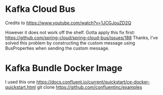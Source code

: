 # Kafka Cloud Bus
Credits to https://www.youtube.com/watch?v=1JCGJouZD2Q

However it does not work off the shelf. Gotta apply this fix first:
https://github.com/spring-cloud/spring-cloud-bus/issues/188
Thanks, I've solved this problem by constructing the custom message using BusProperties when sending the custom message. 

# Kafka Bundle Docker Image
I used this one
https://docs.confluent.io/current/quickstart/ce-docker-quickstart.html
git clone https://github.com/confluentinc/examples